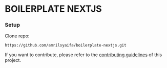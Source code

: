 # BOILERPLATE NEXTJS

### Setup

Clone repo:

```
https://github.com/amrilsyaifa/boilerplate-nextjs.git
```

If you want to contribute, please refer to the [contributing guidelines](./CONTRIBUTING.md) of this project.
